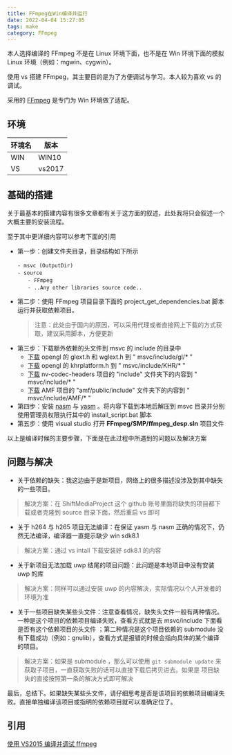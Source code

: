 ```yaml
---
title: FFmpeg在Win编译并运行
date: 2022-04-04 15:27:05
tags: make
category: FFmpeg
---
```


本人选择编译的 FFmpeg 不是在 Linux 环境下面，也不是在 Win 环境下面的模拟 Linux 环境（例如：mgwin、cygwin）。

使用 vs 搭建 FFmpeg，其主要目的是为了方便调试与学习。本人较为喜欢 vs 的调试。

采用的 [FFmpeg](https://github.com/ShiftMediaProject/FFmpeg) 是专门为 Win 环境做了适配。

## 环境

| 环境名 | 版本     |
|----   |----     |
| WIN   | WIN10   |
| VS    | vs2017  |

## 基础的搭建

关于最基本的搭建内容有很多文章都有关于这方面的叙述，此处我将只会叙述一个大概主要的安装流程。

至于其中更详细内容可以参考下面的引用

+ 第一步：创建文件夹目录，目录结构如下所示
    ```
    - msvc (OutputDir)　　　　　　　　　　　　　 　　
    - source　　　　　　　　　　　　　　　　　 　　　
    　　- FFmpeg 　　　　　　　　　　　　　　　　　　
    　　- ..Any other libraries source code..
    ```
+ 第二步：使用 FFmpeg 项目目录下面的 project_get_dependencies.bat 脚本运行并获取依赖项目。
   > 注意：此处由于国内的原因，可以采用代理或者直接网上下载的方式获取，建议采用脚本，方便更新
+ 第三步：下载额外依赖的头文件到 msvc 的 include 的目录中
    + [下载](https://www.khronos.org/registry/OpenGL/api/GL/) opengl 的 glext.h 和 wglext.h  到  " msvc/include/gl/* "
    + [下载](https://www.khronos.org/registry/EGL/api/KHR/) opengl 的 khrplatform.h 到 " msvc/include/KHR/* "
    + [下载](https://github.com/FFmpeg/nv-codec-headers)  nv-codec-headers 项目的 "include" 文件夹下的内容到  " msvc/include/* "
    + [下载](https://github.com/GPUOpen-LibrariesAndSDKs/AMF) AMF 项目的  "amf/public/include" 文件夹下的内容到  " msvc/include/AMF/* "
+ 第四步：安装 [nasm](https://github.com/ShiftMediaProject/VSNASM/releases/latest) 与 [yasm](https://github.com/ShiftMediaProject/VSYASM/releases)
。将内容下载到本地后解压到 msvc 目录并分别使用管理员权限执行其中的 install_script.bat 脚本
+ 第五步：使用 visual studio 打开 **FFmpeg/SMP/ffmpeg_desp.sln** 项目文件

以上是编译时候的主要步骤，下面是在此过程中所遇到的问题以及解决方案

## 问题与解决

+ 关于依赖的缺失：我这边由于是新项目，网络上的很多描述没涉及到其中缺失的一些项目。
> 解决方案：在 ShiftMediaProject 这个 github 账号里面将缺失的项目都下载或者克隆到 source 目录下面，然后重启 vs 即可

+ 关于 h264 与 h265 项目无法编译：在保证 yasm 与 nasm 正确的情况下，仍然无法编译，编译器一直提示缺少 win sdk8.1
> 解决方案：通过 vs intall 下载安装好 sdk8.1 的内容

+ 关于新项目无法加载 uwp 结尾的项目问题：此问题是本地项目中没有安装 uwp 的库
> 解决方案：同样可以通过安装 uwp 的内容解决，实际情况以个人开发者的环境为准

+ 关于一些项目缺失某些头文件：注意查看情况，缺失头文件一般有两种情况。一种是这个项目的依赖项目编译失败，查看方式就是去 msvc/include 下面看是否有这个依赖项目的头文件
；第二种情况是这个项目依赖的 submodule 没有下载成功（例如：gnulib），查看方式是报错的时候会指向具体的某个编译的项目。
> 解决方案：如果是 submodule ，那么可以使用 `git submodule update` 来获取子项目，一直获取失败的话可以直接下载后拷贝进去。如果是
>项目缺失的直接按照第一条的解决方式即可解决 

最后，总结下。如果缺失某些头文件，请仔细思考是否是该项目的依赖项目编译失败。直接单独编译该项目或指明的依赖项目就可以准确定位了。
## 引用

[使用 VS2015 编译并调试 ffmpeg](https://www.cnblogs.com/BensonLaur/p/10989115.html)

